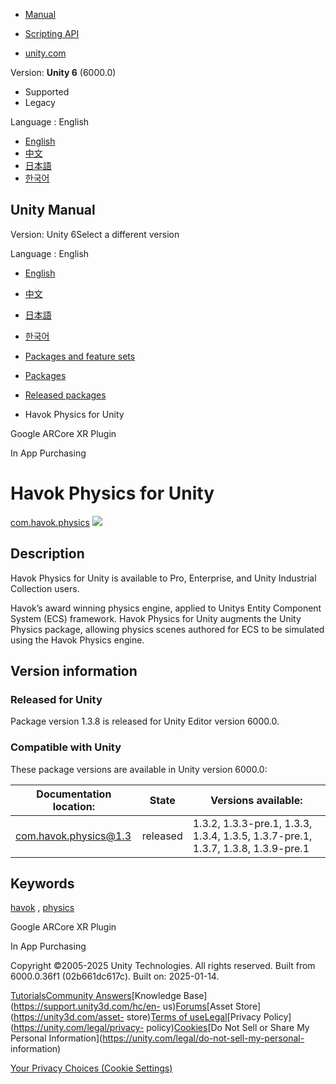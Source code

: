 [](https://docs.unity3d.com)

  * [Manual](../Manual/index.html)
  * [Scripting API](../ScriptReference/index.html)

  * [unity.com](https://unity.com/)

Version: **Unity 6** (6000.0)

  * Supported
  * Legacy

Language : English

  * [English](/Manual/com.havok.physics.html)
  * [中文](/cn/current/Manual/com.havok.physics.html)
  * [日本語](/ja/current/Manual/com.havok.physics.html)
  * [한국어](/kr/current/Manual/com.havok.physics.html)

[](https://docs.unity3d.com)

## Unity Manual

Version: Unity 6Select a different version

Language : English

  * [English](/Manual/com.havok.physics.html)
  * [中文](/cn/current/Manual/com.havok.physics.html)
  * [日本語](/ja/current/Manual/com.havok.physics.html)
  * [한국어](/kr/current/Manual/com.havok.physics.html)

  * [Packages and feature sets](PackagesList.html)
  * [Packages](Packages-all.html)
  * [Released packages](pack-safe.html)
  * Havok Physics for Unity 

[](com.unity.xr.arcore.html)

Google ARCore XR Plugin

[](com.unity.purchasing.html)

In App Purchasing

# Havok Physics for Unity

[com.havok.physics](https://docs.unity3d.com/Packages/com.havok.physics@1.3/manual/index.html)
![](../uploads/Main/iconRel.png)

## Description

Havok Physics for Unity is available to Pro, Enterprise, and Unity Industrial
Collection users.  
  
Havok’s award winning physics engine, applied to Unitys Entity Component
System (ECS) framework. Havok Physics for Unity augments the Unity Physics
package, allowing physics scenes authored for ECS to be simulated using the
Havok Physics engine.

## Version information

### Released for Unity

Package version 1.3.8 is released for Unity Editor version 6000.0.

### Compatible with Unity

These package versions are available in Unity version 6000.0:

**Documentation location:** | **State** | **Versions available:**  
---|---|---  
[com.havok.physics@1.3](https://docs.unity3d.com/Packages/com.havok.physics@1.3/manual/index.html) | released | 1.3.2, 1.3.3-pre.1, 1.3.3, 1.3.4, 1.3.5, 1.3.7-pre.1, 1.3.7, 1.3.8, 1.3.9-pre.1  
  
## Keywords

[havok](pack-keys.html#havok) , [physics](pack-keys.html#physics)

[](com.unity.xr.arcore.html)

Google ARCore XR Plugin

[](com.unity.purchasing.html)

In App Purchasing

Copyright ©2005-2025 Unity Technologies. All rights reserved. Built from
6000.0.36f1 (02b661dc617c). Built on: 2025-01-14.

[Tutorials](https://learn.unity.com/)[Community
Answers](https://answers.unity3d.com)[Knowledge
Base](https://support.unity3d.com/hc/en-
us)[Forums](https://forum.unity3d.com)[Asset Store](https://unity3d.com/asset-
store)[Terms of
use](https://docs.unity3d.com/Manual/TermsOfUse.html)[Legal](https://unity.com/legal)[Privacy
Policy](https://unity.com/legal/privacy-
policy)[Cookies](https://unity.com/legal/cookie-policy)[Do Not Sell or Share
My Personal Information](https://unity.com/legal/do-not-sell-my-personal-
information)

[Your Privacy Choices (Cookie Settings)](javascript:void\(0\);)

